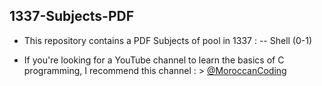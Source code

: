 ## 1337-Subjects-PDF
 - This repository contains a PDF Subjects of pool in 1337 :
   -- Shell (0-1)
   


 - If you're looking for a YouTube channel to learn the basics of C programming, I recommend this channel :
       > [@MoroccanCoding](https://www.youtube.com/@MoroccanCoding)
